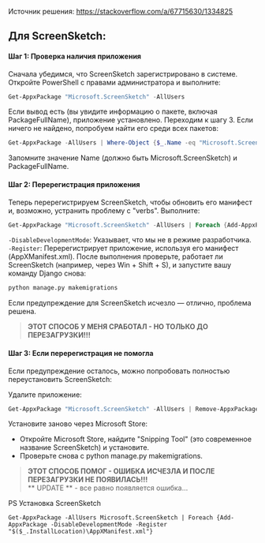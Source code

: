 Источник решения:
https://stackoverflow.com/a/67715630/1334825

Для ScreenSketch:
------------


#### Шаг 1: Проверка наличия приложения

Сначала убедимся, что ScreenSketch зарегистрировано в системе. Откройте PowerShell с правами администратора и выполните:

```powershell
Get-AppxPackage "Microsoft.ScreenSketch" -AllUsers
```


Если вывод есть (вы увидите информацию о пакете, включая PackageFullName), приложение установлено. Переходим к шагу 3.
Если ничего не найдено, попробуем найти его среди всех пакетов:

```powershell
Get-AppxPackage -AllUsers | Where-Object {$_.Name -eq "Microsoft.ScreenSketch"}
```

Запомните значение Name (должно быть Microsoft.ScreenSketch) и PackageFullName.


#### Шаг 2: Перерегистрация приложения


Теперь перерегистрируем ScreenSketch, чтобы обновить его манифест и, возможно, устранить проблему с "verbs". Выполните:

```powershell
Get-AppxPackage "Microsoft.ScreenSketch" -AllUsers | Foreach {Add-AppxPackage -DisableDevelopmentMode -Register "$($_.InstallLocation)\AppXManifest.xml"}
```

`-DisableDevelopmentMode`: Указывает, что мы не в режиме разработчика.
`-Register`: Перерегистрирует приложение, используя его манифест (AppXManifest.xml).
После выполнения проверьте, работает ли ScreenSketch (например, через Win + Shift + S), и запустите вашу команду Django снова:

```bash
python manage.py makemigrations
```

Если предупреждение для ScreenSketch исчезло — отлично, проблема решена.

> **ЭТОТ СПОСОБ У МЕНЯ СРАБОТАЛ - НО ТОЛЬКО ДО ПЕРЕЗАГРУЗКИ!!!**


#### Шаг 3: Если перерегистрация не помогла

Если предупреждение осталось, можно попробовать полностью переустановить ScreenSketch:

Удалите приложение:

```powershell
Get-AppxPackage "Microsoft.ScreenSketch" -AllUsers | Remove-AppxPackage
```

Установите заново через Microsoft Store:

- Откройте Microsoft Store, найдите "Snipping Tool" (это современное название ScreenSketch) и установите.
- Проверьте снова с python manage.py makemigrations.

> **ЭТОТ СПОСОБ ПОМОГ - ОШИБКА ИСЧЕЗЛА И ПОСЛЕ ПЕРЕЗАГРУЗКИ НЕ ПОЯВИЛАСЬ!!!**  
** UPDATE ** - все равно появляется ошибка...

PS Установка ScreenSketch 

    Get-AppxPackage -AllUsers Microsoft.ScreenSketch | Foreach {Add-AppxPackage -DisableDevelopmentMode -Register "$($_.InstallLocation)\AppXManifest.xml"}
